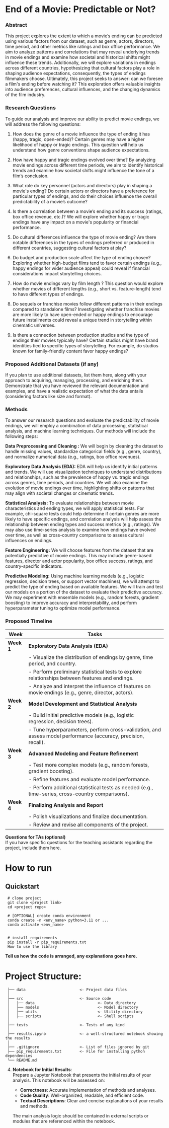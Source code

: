 # **End of a Movie: Predictable or Not?**  

### Abstract

This project explores the extent to which a movie’s ending can be predicted using various factors from our dataset, such as genre, actors, directors, time period, and other metrics like ratings and box office performance. We aim to analyze patterns and correlations that may reveal underlying trends in movie endings and examine how societal and historical shifts might influence these trends. Additionally, we will explore variations in endings across different countries, hypothesizing that cultural factors play a role in shaping audience expectations, consequently, the types of endings filmmakers choose. Ultimately, this project seeks to answer: can we foresee a film's ending before watching it? This exploration offers valuable insights into audience preferences, cultural influences, and the changing dynamics of the film industry.

### Research Questions

To guide our analysis and improve our ability to predict movie endings, we will address the following questions:
     
1. How does the genre of a movie influence the type of ending it has (happy, tragic, open-ended)?
Certain genres may have a higher likelihood of happy or tragic endings. This question will help us understand how genre conventions shape audience expectations.
       
2. How have happy and tragic endings evolved over time?
By analyzing movie endings across different time periods, we aim to identify historical trends and examine how societal shifts might influence the tone of a film’s conclusion.
       
3. What role do key personnel (actors and directors) play in shaping a movie's ending?
Do certain actors or directors have a preference for particular types of endings, and do their choices influence the overall predictability of a movie’s outcome?
       
4. Is there a correlation between a movie’s ending and its success (ratings, box office revenue, etc.)?
We will explore whether happy or tragic endings have any impact on a movie's popularity or financial performance.
     
5. Do cultural differences influence the type of movie ending? Are there notable differences in the types of endings preferred or produced in different countries, suggesting cultural factors at play?
    
6. Do budget and production scale affect the type of ending chosen?
Exploring whether high-budget films tend to favor certain endings (e.g., happy endings for wider audience appeal) could reveal if financial considerations impact storytelling choices.

7. How do movie endings vary by film length ?
This question would explore whether movies of different lengths (e.g., short vs. feature-length) tend to have different types of endings.

8. Do sequels or franchise movies follow different patterns in their endings compared to standalone films?
Investigating whether franchise movies are more likely to have open-ended or happy endings to encourage future installments could reveal a unique trend in storytelling within cinematic universes.
       
9. Is there a connection between production studios and the type of endings their movies typically have?
Certain studios might have brand identities tied to specific types of storytelling. For example, do studios known for family-friendly content favor happy endings?



### Proposed Additional Datasets (if any) 
If you plan to use additional datasets, list them here, along with your approach to acquiring, managing, processing, and enriching them. Demonstrate that you have reviewed the relevant documentation and examples, and have a realistic expectation of what the data entails (considering factors like size and format).

### Methods 
     
To answer our research questions and evaluate the predictability of movie endings, we will employ a combination of data processing, statistical analysis, and machine learning techniques. Our methods will include the following steps:

**Data Preprocessing and Cleaning :**
We will begin by cleaning the dataset to handle missing values, standardize categorical fields (e.g., genre, country), and normalize numerical data (e.g., ratings, box office revenues).

**Exploratory Data Analysis (EDA):**
EDA will help us identify initial patterns and trends. We will use visualization techniques to understand distributions and relationships, such as the prevalence of happy vs. tragic endings across genres, time periods, and countries. We will also examine the evolution of movie endings over time, highlighting shifts or patterns that may align with societal changes or cinematic trends.

**Statistical Analysis:**
To evaluate relationships between movie characteristics and ending types, we will apply statistical tests. For example, chi-square tests could help determine if certain genres are more likely to have specific endings, and correlation analysis will help assess the relationship between ending types and success metrics (e.g., ratings).
We may also use time-series analysis to examine how endings have evolved over time, as well as cross-country comparisons to assess cultural influences on endings.

**Feature Engineering:**
We will choose features from the dataset that are potentially predictive of movie endings. This may include genre-based features, director and actor popularity, box office success, ratings, and country-specific indicators.

**Predictive Modeling:**
Using machine learning models (e.g., logistic regression, decision trees, or support vector machines), we will attempt to predict the type of ending based on available features. We will train and test our models on a portion of the dataset to evaluate their predictive accuracy.
We may experiment with ensemble models (e.g., random forests, gradient boosting) to improve accuracy and interpretability, and perform hyperparameter tuning to optimize model performance.

### Proposed Timeline


| **Week** | **Tasks**                                                                                                                                                        |
|----------|-----------------------------------------------------------------------------------------------------------------------------------------------------------------|
| **Week 1** | **Exploratory Data Analysis (EDA)**                                                                                                                             |
|          | - Visualize the distribution of endings by genre, time period, and country.                                                                                     |
|          | - Perform preliminary statistical tests to explore relationships between features and endings.                                                                  |
|          | - Analyze and interpret the influence of features on movie endings (e.g., genre, director, actors).                                                              |
| **Week 2** | **Model Development and Statistical Analysis**                                                                                                                  |
|          | - Build initial predictive models (e.g., logistic regression, decision trees).                                                                                   |
|          | - Tune hyperparameters, perform cross-validation, and assess model performance (accuracy, precision, recall).                                                    |
| **Week 3** | **Advanced Modeling and Feature Refinement**                                                                                                                    |
|          | - Test more complex models (e.g., random forests, gradient boosting).                                                                                           |
|          | - Refine features and evaluate model performance.                                                                                                                |
|          | - Perform additional statistical tests as needed (e.g., time-series, cross-country comparisons).                                                                 |
| **Week 4** | **Finalizing Analysis and Report**                                                                                                                               |
|          | - Polish visualizations and finalize documentation.                                                                                                            |
|          | - Review and revise all components of the project.                                                                                                              |


**Questions for TAs (optional)**  
     If you have specific questions for the teaching assistants regarding the project, include them here.



# How to run

## Quickstart

     # clone project
     git clone <project link>
     cd <project repo>

     # [OPTIONAL] create conda environment
     conda create -n <env_name> python=3.11 or ...
     conda activate <env_name>


     # install requirements
     pip install -r pip_requirements.txt
     How to use the library

**Tell us how the code is arranged, any explanations goes here.**


# Project Structure:

     ├── data                        <- Project data files
     │
     ├── src                         <- Source code
     │   ├── data                            <- Data directory
     │   ├── models                          <- Model directory
     │   ├── utils                           <- Utility directory
     │   ├── scripts                         <- Shell scripts
     │
     ├── tests                       <- Tests of any kind
     │
     ├── results.ipynb               <- a well-structured notebook showing the results
     │
     ├── .gitignore                  <- List of files ignored by git
     ├── pip_requirements.txt        <- File for installing python dependencies
     └── README.md

4. **Notebook for Initial Results**:  
   Prepare a Jupyter Notebook that presents the initial results of your analysis. This notebook will be assessed on:
   
   - **Correctness**: Accurate implementation of methods and analyses.
   - **Code Quality**: Well-organized, readable, and efficient code.
   - **Textual Descriptions**: Clear and concise explanations of your results and methods.
   
   The main analysis logic should be contained in external scripts or modules that are referenced within the notebook.

